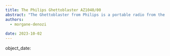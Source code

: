 ```yaml
---
title: The Philips Ghettoblaster AZ1040/00
abstract: "The Ghettoblaster from Philips is a portable radio from the 1995s."
authors:
  - morgane-denozi
    
date: 2023-10-02
---
```


object_date: 
